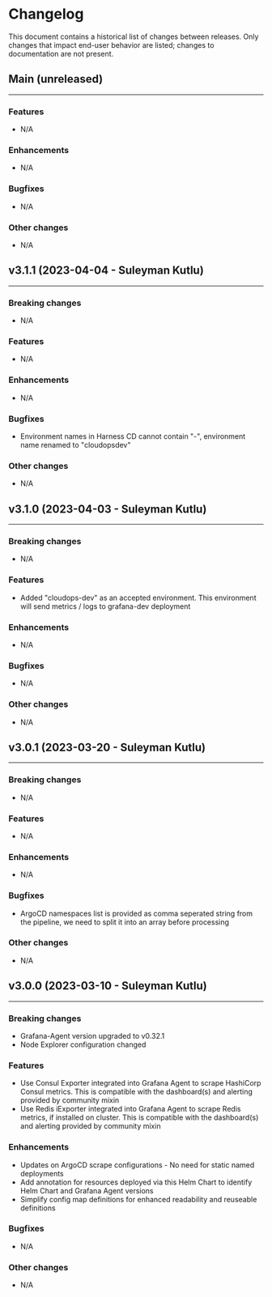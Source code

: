 # Changelog

This document contains a historical list of changes between releases. Only
changes that impact end-user behavior are listed; changes to documentation
are not present.

## Main (unreleased)

-----------------

### Features

- N/A

### Enhancements

- N/A

### Bugfixes

- N/A

### Other changes

- N/A

## v3.1.1 (2023-04-04 - Suleyman Kutlu)

-----------------

### Breaking changes

- N/A

### Features

- N/A

### Enhancements

- N/A

### Bugfixes

- Environment names in Harness CD cannot contain "-", environment name renamed to "cloudopsdev"

### Other changes

- N/A

## v3.1.0 (2023-04-03 - Suleyman Kutlu)

-----------------

### Breaking changes

- N/A

### Features

- Added "cloudops-dev" as an accepted environment. This environment will send metrics / logs to grafana-dev deployment

### Enhancements

- N/A

### Bugfixes

- N/A

### Other changes

- N/A

## v3.0.1 (2023-03-20 - Suleyman Kutlu)

-----------------

### Breaking changes

- N/A

### Features

- N/A

### Enhancements

- N/A

### Bugfixes

- ArgoCD namespaces list is provided as comma seperated string from the pipeline, we need to split it into an array before processing

### Other changes

- N/A

## v3.0.0 (2023-03-10 - Suleyman Kutlu)

-----------------

### Breaking changes

- Grafana-Agent version upgraded to v0.32.1
- Node Explorer configuration changed

### Features

- Use Consul Exporter integrated into Grafana Agent to scrape HashiCorp Consul metrics. This is compatible with the dashboard(s) and alerting provided by community mixin
- Use Redis iExporter integrated into Grafana Agent to scrape Redis metrics, if installed on cluster.  This is compatible with the dashboard(s) and alerting provided by community mixin

### Enhancements

- Updates on ArgoCD scrape configurations - No need for static named deployments
- Add annotation for resources deployed via this Helm Chart to identify Helm Chart and Grafana Agent versions
- Simplify config map definitions for enhanced readability and reuseable definitions

### Bugfixes

- N/A

### Other changes

- N/A


